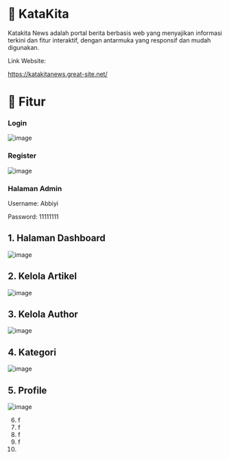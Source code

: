 # 📌 KataKita
Katakita News adalah portal berita berbasis web yang menyajikan informasi terkini dan fitur interaktif, dengan antarmuka yang responsif dan mudah digunakan.

Link Website:

https://katakitanews.great-site.net/

# 📌 Fitur

### Login

![image](https://github.com/user-attachments/assets/c4d9f41c-16fa-4211-9aec-8c3c349dad74)

### Register

![image](https://github.com/user-attachments/assets/667bca6f-8034-4874-b369-e99e48537ca8)

### Halaman Admin

Username: Abbiyi

Password: 11111111

## 1. Halaman Dashboard

![image](https://github.com/user-attachments/assets/2a52f58a-f115-4e6e-9071-58850cfc65bf)

## 2. Kelola Artikel

![image](https://github.com/user-attachments/assets/0b5d5db0-067f-46f8-80f4-5f80304f11cd)

## 3. Kelola Author

![image](https://github.com/user-attachments/assets/23a32a90-e424-425e-b44c-168e15aa9d9a)

## 4. Kategori

![image](https://github.com/user-attachments/assets/33e777b6-e489-4106-ae9f-9372ba00c90f)

## 5. Profile

![image](https://github.com/user-attachments/assets/b74fe949-7016-4ade-9953-84fe71045eb0)

6. f
7. f
8. f
9. f
10. 

